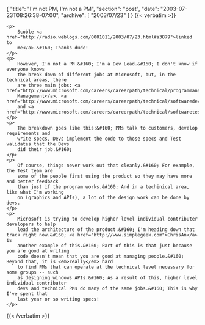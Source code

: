 {
  "title": "I'm not PM, I'm not a PM",
  "section": "post",
  "date": "2003-07-23T08:26:38-07:00",
  "archive": [
    "2003/07/23"
  ]
}
{{< verbatim >}}

    <p>
        Scoble <a href="http://radio.weblogs.com/0001011/2003/07/23.html#a3879">linked to
        me</a>.&#160; Thanks dude!
    </p>
    <p>
        However, I'm not a PM.&#160; I'm a Dev Lead.&#160; I don't know if everyone knows
        the break down of different jobs at Microsoft, but, in the technical areas, there
        are three main jobs: <a href="http://www.microsoft.com/careers/careerpath/technical/programmanagement.aspx">Program
        Management</a>, <a href="http://www.microsoft.com/careers/careerpath/technical/softwaredevelopment.aspx">Development</a>,
        and <a href="http://www.microsoft.com/careers/careerpath/technical/softwaretesting.aspx">Test</a>.
    </p>
    <p>
        The breakdown goes like this:&#160; PMs talk to customers, develop requirements and
        write specs, Devs implement the code to those specs and Test validates that the Devs
        did their job.&#160; 
    </p>
    <p>
        Of course, things never work out that cleanly.&#160; For example, the Test team are
        some of the people first using the product so they may have more and better feedback
        than just if the program works.&#160; And in a techinical area, like what I'm working
        on (graphics and APIs), a lot of the design work can be done by devs.
    </p>
    <p>
        Microsoft is trying to develop higher level individual contributer developers to help
        lead the architecture of the product.&#160; I'm heading down that track right now.&#160; <a href="http://www.simplegeek.com">ChrisAn</a> is
        another example of this.&#160; Part of this is that just because you are good at writing
        code doesn't mean that you are good at managing people.&#160; Beyond that, it is <em>really</em> hard
        to find PMs that can operate at the technical level necessary for some groups -- such
        as designing windows APIs.&#160; As a result of this, higher level individual contributer
        devs and technical PMs do many of the same jobs.&#160; This is why I've spent that
        last year or so writing specs!
    </p>

{{< /verbatim >}}
